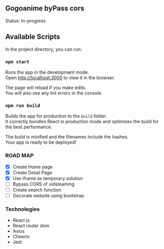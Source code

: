 ## Gogoanime byPass cors
Status: In-progress

## Available Scripts

In the project directory, you can run:

### `npm start`

Runs the app in the development mode.\
Open [http://localhost:3000](http://localhost:3000) to view it in the browser.

The page will reload if you make edits.\
You will also see any lint errors in the console.

### `npm run build`

Builds the app for production to the `build` folder.\
It correctly bundles React in production mode and optimizes the build for the best performance.

The build is minified and the filenames include the hashes.\
Your app is ready to be deployed!

### ROAD MAP

- [x] Create Home page
- [x] Create Detail Page
- [x] Use iframe as temporary solution
- [ ] Bypass CORS of vidsteaming
- [ ] Create search function
- [ ] Decorate website using bootstrap

### Technologies
- React js
- React router dom
- Axios
- Cheerio
- Jest




